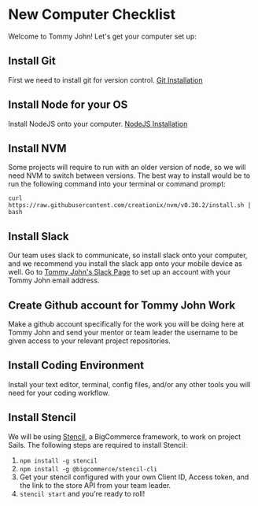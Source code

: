 # New Computer Checklist
Welcome to Tommy John! Let's get your computer set up:

## Install Git
First we need to install git for version control.
[Git Installation](https://git-scm.com/book/en/v2/Getting-Started-Installing-Git)

## Install Node for your OS
Install NodeJS onto your computer.
[NodeJS Installation](https://nodejs.org/en/download/)

## Install NVM
Some projects will require to run with an older version of node, so we will need NVM to switch between versions.
The best way to install would be to run the following command into your terminal or command prompt:
```shell
curl https://raw.githubusercontent.com/creationix/nvm/v0.30.2/install.sh | bash
```

## Install Slack
Our team uses slack to communicate, so install slack onto your computer, and we recommend you install the slack app onto your mobile device as well. Go to [Tommy John's Slack Page](https://tjhq.slack.com) to set up an account with your Tommy John email address.

## Create Github account for Tommy John Work
Make a github account specifically for the work you will be doing here at Tommy John and send your mentor or team leader the username to be given access to your relevant project repositories.

## Install Coding Environment
Install your text editor, terminal, config files, and/or any other tools you will need for your coding workflow.

## Install Stencil
We will be using [Stencil](https://stencil.bigcommerce.com/), a BigCommerce framework, to work on project Sails. The following steps are required to install Stencil:
1. ```npm install -g stencil```
2. ```npm install -g @bigcommerce/stencil-cli```
3. Get your stencil configured with your own Client ID, Access token, and the link to the store API from your team leader.
4. ```stencil start``` and you're ready to roll!
